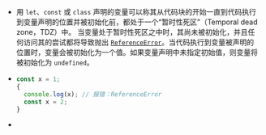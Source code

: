 - 用 `let`、`const` 或 `class` 声明的变量可以称其从代码块的开始一直到代码执行到变量声明的位置并被初始化前，都处于一个“暂时性死区”（Temporal dead zone，TDZ）中。
  当变量处于暂时性死区之中时，其尚未被初始化，并且任何访问其的尝试都将导致抛出 [`ReferenceError`](https://developer.mozilla.org/zh-CN/docs/Web/JavaScript/Reference/Global_Objects/ReferenceError)。当代码执行到变量被声明的位置时，变量会被初始化为一个值。如果变量声明中未指定初始值，则变量将被初始化为 `undefined`。
- ```javascript
  const x = 1;
  {
    console.log(x); // 报错：ReferenceError
    const x = 2;
  }
  ```
-